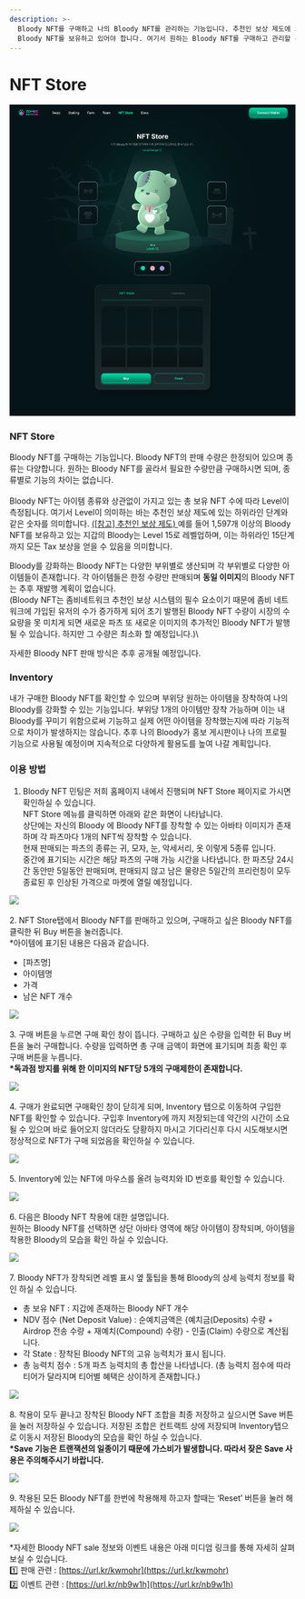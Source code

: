 ```yaml
---
description: >-
  Bloody NFT를 구매하고 나의 Bloody NFT를 관리하는 기능입니다. 추천인 보상 제도에 의해 하위라인의 보상을 받기 위해서
  Bloody NFT를 보유하고 있어야 합니다. 여기서 원하는 Bloody NFT를 구매하고 관리할 수 있습니다.
---
```


# NFT Store

![](<../.gitbook/assets/NFT-Store (1).png>)

### NFT Store

Bloody NFT를 구매하는 기능입니다. Bloody NFT의 판매 수량은 한정되어 있으며 종류는 다양합니다. 원하는 Bloody NFT를 골라서 필요한 수량만큼 구매하시면 되며, 종류별로 기능의 차이는 없습니다.\
\
Bloody NFT는 아이템 종류와 상관없이 가지고 있는 총 보유 NFT 수에 따라 Level이 측정됩니다. 여기서 Level이 의미하는 바는 추천인 보상 제도에 있는 하위라인 단계와 같은 숫자를 의미합니다.  [(\[참고\] 추천인 보상 제도) ](../features/referral.md) 예를 들어 1,597개 이상의 Bloody NFT를 보유하고 있는 지갑의 Bloody는 Level 15로 레벨업하며, 이는 하위라인 15단계까지 모든 Tax 보상을 얻을 수 있음을 의미합니다.

Bloody를 강화하는 Bloody NFT는 다양한 부위별로 생산되며 각 부위별로 다양한 아이템들이 존재합니다. 각 아이템들은 한정 수량만 판매되며 **동일 이미지**의 Bloody NFT는 추후 재발행 계획이 없습니다.\
(Bloody NFT는 좀비네트워크 추천인 보상 시스템의 필수 요소이기 때문에 좀비 네트워크에 가입된 유저의 수가 증가하게 되어 초기 발행된 Bloody NFT 수량이 시장의 수요량을 못 미치게 되면 새로운 파츠 또 새로운 이미지의 추가적인 Bloody NFT가 발행 될 수 있습니다. 하지만 그 수량은 최소화 할 예정입니다.)\


자세한 Bloody NFT 판매 방식은 추후 공개될 예정입니다.&#x20;

### Inventory

내가 구매한 Bloody NFT를 확인할 수 있으며 부위당 원하는 아이템을 장착하여 나의 Bloody를 강화할 수 있는 기능입니다. 부위당 1개의 아이템만 장착 가능하며 이는 내 Bloody를 꾸미기 위함으로써 기능하고 실제 어떤 아이템을 장착했는지에 따라 기능적으로 차이가 발생하지는 않습니다. 추후 나의 Bloody가 홍보 게시판이나 나의 프로필 기능으로 사용될 예정이며 지속적으로 다양하게 활용도를 높여 나갈 계획입니다.

### 이용 방법

1. Bloody NFT 민팅은 저희 홈페이지 내에서 진행되며 NFT Store 페이지로 가시면 확인하실 수 있습니다. \
   NFT Store 메뉴를 클릭하면 아래와 같은 화면이 나타납니다. \
   상단에는 자신의 Bloody 에 Bloody NFT를 장착할 수 있는 아바타 이미지가 존재하며 각 파츠마다 1개의 NFT씩 장착할 수 있습니다. \
   현재 판매되는 파츠의 종류는 귀, 모자, 눈, 악세서리, 옷 이렇게 5종류 입니다. \
   중간에 표기되는 시간은 해당 파츠의 구매 가능 시간을 나타냅니다. 한 파츠당 24시간 동안만 5일동안 판매되며, 판매되지 않고 남은 물량은 5일간의 프리런칭이 모두 종료된 후 인상된 가격으로 마켓에 열릴 예정입니다. &#x20;

![](<../.gitbook/assets/NFT 한글1.png>)

2\. NFT Store탭에서 Bloody NFT를 판매하고 있으며, 구매하고 싶은 Bloody NFT를 클릭한 뒤 Buy 버튼을 눌러줍니다. \
\*아이템에 표기된 내용은 다음과 같습니다.

* \[파츠명]
* 아이템명
* 가격
* 남은 NFT 개수&#x20;

![](<../.gitbook/assets/NFT 한글2.png>)

3\. 구매 버튼을 누르면 구매 확인 창이 뜹니다. 구매하고 싶은 수량을 입력한 뒤 Buy 버튼을 눌러 구매합니다. 수량을 입력하면 총 구매 금액이 화면에 표기되며 최종 확인 후 구매 버튼을 누릅니다. \
**\*독과점 방지를 위해 한 이미지의 NFT당 5개의 구매제한이 존재합니다.**

![](<../.gitbook/assets/NFT 한글3.png>)

4\. 구매가 완료되면 구매확인 창이 닫히게 되며, Inventory 탭으로 이동하여 구입한 NFT를 확인할 수 있습니다. 구입후 Inventory에 까지 저장되는데 약간의 시간이 소요될 수 있으며 바로 들어오지 않더라도 당황하지 마시고 기다리신후 다시 시도해보시면 정상적으로 NFT가 구매 되었음을 확인하실 수 있습니다.&#x20;

![](<../.gitbook/assets/NFT 한글4.png>)

5\. Inventory에 있는 NFT에 마우스를 올려 능력치와 ID 번호를 확인할 수 있습니다.&#x20;

![](<../.gitbook/assets/NFT 한글52.png>)

6\. 다음은 Bloody NFT 착용에 대한 설명입니다. \
원하는 Bloody NFT를 선택하면 상단 아바타 영역에 해당 아이템이 장착되며, 아이템을 착용한 Bloody의 모습을 확인 하실 수 있습니다.

![](<../.gitbook/assets/NFT 한글6.png>)

7\. Bloody NFT가 장착되면 레벨 표시 옆 툴팁을 통해 Bloody의 상세 능력치 정보를 확인 하실 수 있습니다.

* 총 보유 NFT : 지갑에 존재하는 Bloody NFT 개수
* NDV 점수 (Net Deposit Value) : 순예치금액은 {예치금(Deposits) 수량 + Airdrop 전송 수량 + 재예치(Compound) 수량} - 인출(Claim) 수량으로 계산됩니다.
* 각 State : 장착된 Bloody NFT의 고유 능력치가 표시 됩니다.
* 총 능력치 점수 : 5개 파츠 능력치의 총 합산을 나타냅니다. (총 능력치 점수에 따라 티어가 달라지며 티어별 혜택은 상이하게 존재합니다.)

![](<../.gitbook/assets/NFT 한글7.png>)

8\. 착용이 모두 끝나고 장착된 Bloody NFT 조합을 최종 저장하고 싶으시면 Save 버튼을 눌러 저장하실 수 있습니다. 저장된 조합은 컨트랙트 상에 저장되며 Inventory탭으로 이동시 저장된 Bloody의 모습을 확인 하실 수 있습니다. \
**\*Save 기능은 트랜잭션의 일종이기 때문에 가스비가 발생합니다. 따라서 잦은 Save 사용은 주의해주시기 바랍니다.**

![](<../.gitbook/assets/NFT 한글8.png>)

9\. 착용된 모든 Bloody NFT를 한번에 착용해제 하고자 할때는 ‘Reset’ 버튼을 눌러 해제하실 수 있습니다.&#x20;

![](<../.gitbook/assets/NFT 한글9.png>)

\*자세한 Bloody NFT sale 정보와 이벤트 내용은 아래 미디엄 링크를 통해 자세히 살펴보실 수 있습니다. \
1️⃣ 판매 관련 : [https://url.kr/kwmohr](https://url.kr/kwmohr) \
2️⃣ 이벤트 관련 : [https://url.kr/nb9w1h](https://url.kr/nb9w1h)
